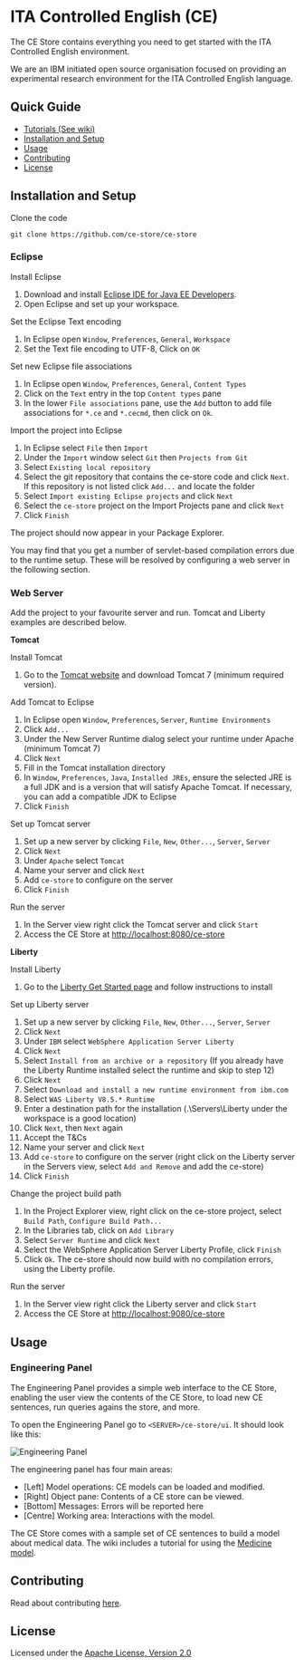 # ITA Controlled English (CE)

The CE Store contains everything you need to get started with the ITA Controlled English environment.

We are an IBM initiated open source organisation focused on providing an experimental research environment for the ITA Controlled English language.

## Quick Guide

* [Tutorials (See wiki)](https://github.com/ce-store/ce-store/wiki)
* [Installation and Setup](https://github.com/ce-store/ce-store#installation-and-setup)
* [Usage](https://github.com/ce-store/ce-store#usage)
* [Contributing](https://github.com/ce-store/ce-store#contributing)
* [License](https://github.com/ce-store/ce-store#license)

## Installation and Setup

Clone the code

```
git clone https://github.com/ce-store/ce-store
```

### Eclipse

Install Eclipse

  1. Download and install [Eclipse IDE for Java EE Developers](http://www.eclipse.org/downloads/packages/eclipse-ide-java-ee-developers/mars1).
  2. Open Eclipse and set up your workspace.

Set the Eclipse Text encoding
  1. In Eclipse open `Window`, `Preferences`, `General`, `Workspace`
  2. Set the Text file encoding to UTF-8, Click on `OK`

Set new Eclipse file associations
  1. In Eclipse open `Window`, `Preferences`, `General`, `Content Types`
  2. Click on the `Text` entry in the top `Content types` pane
  3. In the lower `File associations` pane, use the `Add` button to add file associations for `*.ce` and `*.cecmd`, then click on `Ok`.

Import the project into Eclipse

  1. In Eclipse select `File` then `Import`
  2. Under the `Import` window select `Git` then `Projects from Git`
  3. Select `Existing local repository`
  4. Select the git repository that contains the ce-store code and click `Next`. If this repository is not listed click `Add...` and locate the folder
  5. Select `Import existing Eclipse projects` and click `Next`
  6. Select the `ce-store` project on the Import Projects pane and click `Next` 
  7. Click `Finish`

The project should now appear in your Package Explorer. 

You may find that you get a number of servlet-based compilation errors due to the runtime setup. These will be resolved by configuring a web server in the following section.

### Web Server
Add the project to your favourite server and run. Tomcat and Liberty examples are described below.

**Tomcat**

Install Tomcat

  1. Go to the [Tomcat website](http://tomcat.apache.org/) and download Tomcat 7 (minimum required version).

Add Tomcat to Eclipse

  1. In Eclipse open `Window`, `Preferences`, `Server`, `Runtime Environments`
  2. Click `Add...`
  3. Under the New Server Runtime dialog select your runtime under Apache (minimum Tomcat 7)
  4. Click `Next`
  5. Fill in the Tomcat installation directory
  6. In `Window`, `Preferences`, `Java`, `Installed JREs`, ensure the selected JRE is a full JDK and is a version that will satisfy Apache Tomcat. If necessary, you can add a compatible JDK to Eclipse
  7. Click `Finish`

Set up Tomcat server

  1. Set up a new server by clicking `File`, `New`, `Other...`, `Server`, `Server`
  2. Click `Next`
  3. Under `Apache` select `Tomcat`
  4. Name your server and click `Next`
  5. Add `ce-store` to configure on the server
  6. Click `Finish`

Run the server

  1. In the Server view right click the Tomcat server and click `Start`
  2. Access the CE Store at [http://localhost:8080/ce-store](http://localhost:8080/ce-store)

**Liberty**

Install Liberty

  1. Go to the [Liberty Get Started page](https://developer.ibm.com/wasdev/downloads/liberty-profile-using-eclipse/) and follow instructions to install

Set up Liberty server

  1. Set up a new server by clicking `File`, `New`, `Other...`, `Server`, `Server`
  2. Click `Next`
  3. Under `IBM` select `WebSphere Application Server Liberty`
  4. Click `Next`
  5. Select `Install from an archive or a repository` (If you already have the Liberty Runtime installed select the runtime and skip to step 12)
  6. Click `Next`
  7. Select `Download and install a new runtime environment from ibm.com`
  8. Select `WAS Liberty V8.5.* Runtime`
  9. Enter a destination path for the installation (.\Servers\Liberty under the workspace is a good location) 
  10. Click `Next`, then `Next` again
  11. Accept the T&Cs
  12. Name your server and click `Next`
  13. Add `ce-store` to configure on the server (right click on the Liberty server in the Servers view, select `Add and Remove` and add the ce-store)
  14. Click `Finish`

Change the project build path
  1. In the Project Explorer view, right click on the ce-store project, select `Build Path`, `Configure Build Path...`
  2. In the Libraries tab, click on `Add Library`
  3. Select `Server Runtime` and click `Next`
  4. Select the WebSphere Application Server Liberty Profile, click `Finish`
  5. Click `Ok`. 
  The ce-store should now build with no compilation errors, using the Liberty profile.


Run the server

  1. In the Server view right click the Liberty server and click `Start`
  2. Access the CE Store at [http://localhost:9080/ce-store](http://localhost:9080/ce-store)

## Usage

### Engineering Panel

The Engineering Panel provides a simple web interface to the CE Store, enabling the user view the contents of the CE Store, to load new CE sentences, run queries agains the store, and more.

To open the Engineering Panel go to `<SERVER>/ce-store/ui`. It should look like this:

![Engineering Panel](http://ce-store.github.io/i/ui.png)

The engineering panel has four main areas:

  * [Left] Model operations: CE models can be loaded and modified.
  * [Right] Object pane: Contents of a CE store can be viewed.
  * [Bottom] Messages: Errors will be reported here
  * [Centre] Working area: Interactions with the model.

The CE Store comes with a sample set of CE sentences to build a model about medical data. The wiki includes a tutorial for using the [Medicine model](https://github.com/ce-store/ce-store/wiki/Introducing-the-Medicine-Model).

## Contributing

Read about contributing [here](https://github.com/ce-store/ce-store/blob/master/CONTRIBUTE.md).

## License

Licensed under the [Apache License, Version 2.0](https://github.com/ce-store/ce-store/blob/master/LICENSE.md)
